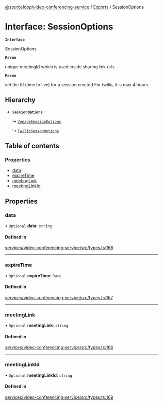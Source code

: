 [@sourceloop/video-conferencing-service](../README.md) / [Exports](../modules.md) / SessionOptions

# Interface: SessionOptions

**`Interface`**

SessionOptions

**`Param`**

unique meetingId which is used inside sharing link urls.

**`Param`**

set the ttl (time to live) for a session created For twilio,
 it is max 4 hours.

## Hierarchy

- **`SessionOptions`**

  ↳ [`VonageSessionOptions`](VonageSessionOptions.md)

  ↳ [`TwilioSessonOptions`](TwilioSessonOptions.md)

## Table of contents

### Properties

- [data](SessionOptions.md#data)
- [expireTime](SessionOptions.md#expiretime)
- [meetingLink](SessionOptions.md#meetinglink)
- [meetingLinkId](SessionOptions.md#meetinglinkid)

## Properties

### data

• `Optional` **data**: `string`

#### Defined in

[services/video-conferencing-service/src/types.ts:168](https://github.com/sourcefuse/loopback4-microservice-catalog/blob/bc2553587/services/video-conferencing-service/src/types.ts#L168)

___

### expireTime

• `Optional` **expireTime**: `Date`

#### Defined in

[services/video-conferencing-service/src/types.ts:167](https://github.com/sourcefuse/loopback4-microservice-catalog/blob/bc2553587/services/video-conferencing-service/src/types.ts#L167)

___

### meetingLink

• `Optional` **meetingLink**: `string`

#### Defined in

[services/video-conferencing-service/src/types.ts:166](https://github.com/sourcefuse/loopback4-microservice-catalog/blob/bc2553587/services/video-conferencing-service/src/types.ts#L166)

___

### meetingLinkId

• `Optional` **meetingLinkId**: `string`

#### Defined in

[services/video-conferencing-service/src/types.ts:169](https://github.com/sourcefuse/loopback4-microservice-catalog/blob/bc2553587/services/video-conferencing-service/src/types.ts#L169)
